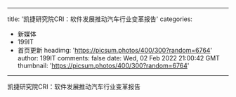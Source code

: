
---
title: '凯捷研究院CRI：软件发展推动汽车行业变革报告'
categories: 
 - 新媒体
 - 199IT
 - 首页更新
headimg: 'https://picsum.photos/400/300?random=6764'
author: 199IT
comments: false
date: Wed, 02 Feb 2022 21:00:42 GMT
thumbnail: 'https://picsum.photos/400/300?random=6764'
---

<div>   
凯捷研究院CRI：软件发展推动汽车行业变革报告  
</div>
            